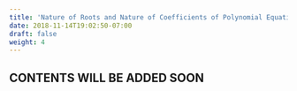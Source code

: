 ```yaml
---
title: 'Nature of Roots and Nature of Coefficients of Polynomial Equations'
date: 2018-11-14T19:02:50-07:00
draft: false
weight: 4
---
```

## CONTENTS WILL BE ADDED SOON
